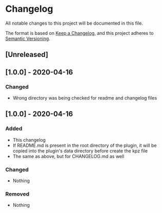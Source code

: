 # Changelog
All notable changes to this project will be documented in this file.

The format is based on [Keep a Changelog](https://keepachangelog.com/en/1.0.0/),
and this project adheres to [Semantic Versioning](https://semver.org/spec/v2.0.0.html).

## [Unreleased]

## [1.0.0] - 2020-04-16
### Changed
- Wrong directory was being checked for readme and changelog files

## [1.0.0] - 2020-04-16
### Added
- This changelog
- If README.md is present in the root directory of the plugin, it will be copied into the plugin's data directory before create the kpz file
- The same as above, but for CHANGELOG.md as well

### Changed
- Nothing

### Removed
- Nothing
